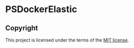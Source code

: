 # PSDockerElastic

## Copyright
This project is licensed under the terms of the [MIT license](/LICENSE).